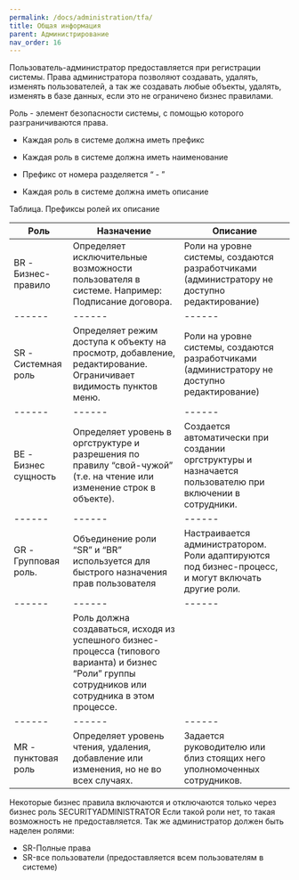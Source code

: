 ```yaml
---
permalink: /docs/administration/tfa/
title: Общая информация
parent: Администрирование
nav_order: 16
---
```



Пользователь-администратор предоставляется при регистрации системы.
Права администратора позволяют создавать, удалять, изменять пользователей, а так же создавать
любые объекты, удалять, изменять в базе данных, если это не ограничено бизнес правилами.

Роль - элемент безопасности системы, с помощью которого разграничиваются права.

- Каждая роль в системе должна иметь префикс

- Каждая роль в системе должна иметь наименование

- Префикс от номера разделяется “ - ”

- Каждая роль в системе должна иметь описание

Таблица. Префиксы ролей их описание

Роль | Назначение | Описание
------ | ------ | ------
BR - Бизнес-правило | Определяет исключительные возможности пользователя в системе. Например: Подписание договора. | Роли на уровне системы, создаются разработчиками (администратору не доступно редактирование)
------ | ------ | ------
SR - Системная роль | Определяет режим доступа к объекту на просмотр, добавление, редактирование. Ограничивает видимость пунктов меню. | Роли на уровне системы, создаются разработчиками (администратору не доступно редактирование)
------ | ------ | ------
BE - Бизнес сущность | Определяет уровень в оргструктуре и разрешения по правилу “свой-чужой” (т.е. на чтение или изменение строк в объекте). | Создается автоматически при создании оргструктуры и назначается пользователю при включении в сотрудники.
------ | ------ | ------
GR - Групповая роль. | Объединение роли “SR” и “BR” используется для быстрого назначения прав пользователя | Настраивается администратором. Роли адаптируются под бизнес-процесс, и могут включать другие роли.
------ | ------ | ------
 | | Роль должна создаваться, исходя из успешного бизнес-процесса (типового варианта) и бизнес “Роли” группы сотрудников или сотрудника в этом процессе.
------ | ------ | ------
MR - пунктовая роль | Определяет уровень чтения, удаления, добавление или изменения, но не во всех случаях. | Задается руководителю или близ стоящих него уполномоченных сотрудников.


Некоторые бизнес правила включаются и отключаются только через бизнес роль SECURITYADMINISTRATOR
Если такой роли нет, то такая возможность не предоставляется.
Так же администратор должен быть наделен ролями:
- SR-Полные права
- SR-все пользователи (предоставляется всем пользователям в системе)
